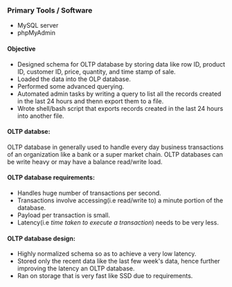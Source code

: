### Primary Tools / Software
- MySQL server
- phpMyAdmin

#### Objective
- Designed schema for OLTP database by storing data like row ID, product ID, customer ID, price, quantity, and time stamp of sale.
- Loaded the data into the OLP database.
- Performed some advanced querying.
- Automated admin tasks by writing a query to list all the records created in the last 24 hours and thenn export them to a file.
- Wrote shell/bash script that exports records created in the last 24 hours into another file.


#### OLTP databse:
OLTP database in generally used to handle every day business transactions of an organization like a bank or a super market chain. OLTP databases can be write heavy or may have a balance read/write load.

#### OLTP database requirements:
- Handles huge number of transactions per second.
- Transactions involve accessing(i.e read/write to) a minute portion of the database.
- Payload per transaction is small.
- Latency(i.e *time taken to execute a transaction*) needs to be very less. 

#### OLTP database design:
- Highly normalized schema so as to achieve a very low latency.
- Stored only the recent data like the last few week's data, hence further improving the latency an OLTP database.
- Ran on storage that is very fast like SSD due to requirements. 
